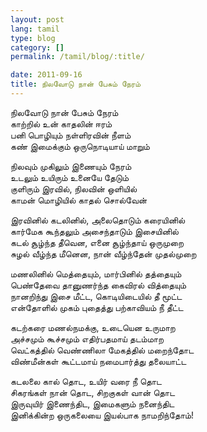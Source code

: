 ```yaml
---
layout: post
lang: tamil
type: blog
category: []
permalink: /tamil/blog/:title/

date: 2011-09-16
title: நிலவோடு நான் பேசும் நேரம்
---
```


நிலவோடு நான் பேசும் நேரம் <br/>
காற்றில் உன் காதலின் ஈரம் <br/>
பனி பொழியும் நள்ளிரவின் நீளம் <br/>
கண் இமைக்கும் ஒருநொடியாய் மாறும்

நிலவும் முகிலும் இணையும் நேரம் <br/>
உடலும் உயிரும் உனையே தேடும் <br/>
குளிரும் இரவில், நிலவின் ஒளியில் <br/>
காமன் மொழியில் காதல் சொல்வேன்

இரவினில் கடலினில், அலைதொடும் கரையினில் <br/>
கார்மேக கூந்தலும் அசைந்தாடும் இசையினில் <br/>
கடல் சூழ்ந்த தீவென, எனை சூழ்ந்தாய் ஒருமுறை <br/>
சுழல் வீழ்ந்த மீனென, நான் வீழ்ந்தேன் முதல்முறை

மணலினில் மெத்தையும், மார்பினில் தத்தையும் <br/>
பெண்தேவை தானுணர்ந்த கைவிரல் வித்தையும் <br/>
நானறிந்து இசை மீட்ட, கொடியிடையில் தீ மூட்ட <br/>
என்தோளில் முகம் புதைத்து பற்காவியம் நீ தீட்ட

கடற்கரை மணல்நமக்கு, உடையென உருமாற <br/>
அச்சமும் கூச்சமும் எதிர்பதமாய் தடம்மாற <br/>
வெட்கத்தில் வெண்ணிலா மேகத்தில் மறைந்தோட <br/>
விண்மீன்கள் கூட்டமாய் நமைபார்த்து தலையாட்ட

கடலலை கால் தொட, உயிர் வரை நீ தொட <br/>
சிகரங்கள் நான் தொட, சிறகுகள் வான் தொட <br/>
இருவுயிர் இணைந்திட, இமைகளும் நனைந்திட <br/>
இனிக்கின்ற ஒருகலையை இயல்பாக நாமறிந்தோம்!
